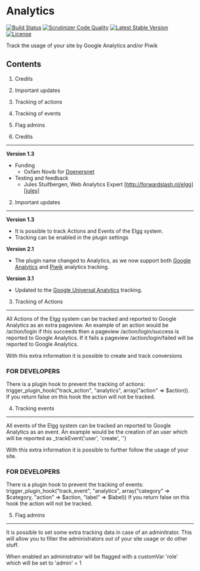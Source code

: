 Analytics
=========

[![Build Status](https://scrutinizer-ci.com/g/ColdTrick/analytics/badges/build.png?b=master)](https://scrutinizer-ci.com/g/ColdTrick/analytics/build-status/master)
[![Scrutinizer Code Quality](https://scrutinizer-ci.com/g/ColdTrick/analytics/badges/quality-score.png?b=master)](https://scrutinizer-ci.com/g/ColdTrick/analytics/?branch=master)
[![Latest Stable Version](https://poser.pugx.org/coldtrick/analytics/v/stable.svg)](https://packagist.org/packages/coldtrick/analytics)
[![License](https://poser.pugx.org/coldtrick/analytics/license.svg)](https://packagist.org/packages/coldtrick/analytics)

Track the usage of your site by Google Analytics and/or Piwik

Contents
--------

1. Credits
2. Important updates
3. Tracking of actions
4. Tracking of events
5. Flag admins

1. Credits
----------
**Version 1.3**

- Funding
	- Oxfam Novib for [Doenersnet][doenersnet]
- Testing and feedback
	- Jules Stuifbergen, Web Analytics Expert [http://forwardslash.nl/elgg][jules]

2. Important updates
--------------------

**Version 1.3**

- It is possible to track Actions and Events of the Elgg system.
- Tracking can be enabled in the plugin settings

**Version 2.1**

- The plugin name changed to Analytics, as we now support both [Google Analytics][google] and [Piwik][piwik] analytics tracking.

**Version 3.1**

- Updated to the [Google Universal Analytics][google] tracking.

3. Tracking of Actions
----------------------
All Actions of the Elgg system can be tracked and reported to Google Analytics as an extra pageview.
An example of an action would be /action/login if this succeeds then a pageview /action/login/success is reported to Google Analytics.
If it fails a pageview /action/login/failed will be reported to Google Analytics.

With this extra information it is possible to create and track conversions

### FOR DEVELOPERS
There is a plugin hook to prevent the tracking of actions: trigger_plugin_hook("track_action", "analytics", array("action" => $action)).
If you return false on this hook the action will not be tracked.

4. Tracking events
------------------
All events of the Elgg system can be tracked an reported to Google Analytics as an event.
An example would be the creation of an user which will be reported as _trackEvent('user', 'create', '<name>')

With this extra information it is possible to further follow the usage of your site.

### FOR DEVELOPERS
There is a plugin hook to prevent the tracking of events: trigger_plugin_hook("track_event", "analytics", array("category" => $category, "action" => $action, "label" => $label))
If you return false on this hook the action will not be tracked.

5. Flag admins
--------------
It is possible to set some extra tracking data in case of an adminitrator. This will allow you to filter the administrators out of your site usage or do other stuff.

When enabled an administrator will be flagged with a customVar 'role' which will be set to 'admin' = 1

[google]: http://www.google.com/analytics/
[piwik]: http://piwik.org/
[doenersnet]: http://www.doenersnet.nl/
[jules]: http://forwardslash.nl/elgg
